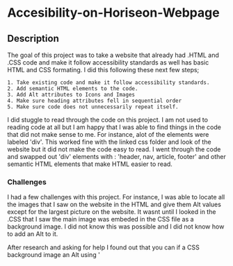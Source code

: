 # Accesibility-on-Horiseon-Webpage

## Description

The goal of this project was to take a website that already had .HTML and .CSS code and make it follow accessibility standards as well has basic HTML and CSS formating. I did this following these next few steps;


    1. Take existing code and make it follow accessibility standards.
    2. Add semantic HTML elements to the code.
    3. Add Alt attributes to Icons and Images
    4. Make sure heading attributes fell in sequential order
    5. Make sure code does not unnecessarily repeat itself.


I did stuggle to read through the code on this project. I am not used to reading code at all but I am happy that I was able to find things in the code that did not make sense to me.  For instance, alot of the elements were labeled 'div'.  This worked fine with the linked css folder and look of the website but it did not make the code easy to read.  I went through the code and swapped out 'div' elements with : 'header, nav, article, footer' and other semantic HTML elements that make HTML easier to read.

### Challenges

I had a few challenges with this project. For instance, I was able to locate all the images that I saw on the website in the HTML and give them Alt values except for the largest picture on the website. It wasnt until I looked in the .CSS that I saw the main image was embeded in the CSS file as a background image. I did not know this was possible and I did not know how to add an Alt to it.

After research and asking for help I found out that you can if a CSS background image an Alt using '<title>'

My code for that looked like this:

'<main class="hero">
        <div class="hero" title="Photo of co-workers working at a table"></div>'


Another issue I did not know right away was how to solved repeated code in the CSS folder.  This code had so many components with the same attributes. After some research I was able to consolodate most the the CSS file.

My code finally looked a bit cleaner:

'.benefit-lead,.benefit-brand,.benefit-cost {
    margin-bottom: 32px;
    color: #ffffff;
}

.benefit-lead h3,.benefit-brand h3,.benefit-cost h3{
    margin-bottom: 10px;
    text-align: center;
}

.benefit-lead img,.benefit-brand img,.benefit-cost img {
    display: block;
    margin: 10px auto;
    max-width: 150px;
}

.search-engine-optimization,.online-reputation-management,.social-media-marketing {
    margin-bottom: 20px;
    padding: 50px;
    height: 300px;
    font-family: 'Gill Sans', 'Gill Sans MT', Calibri, 'Trebuchet MS', sans-serif;
    background-color: #0072bb;
    color: #ffffff;
}

.search-engine-optimization img,.online-reputation-management img,
.social-media-marketing img {
    max-height: 200px;
}

.search-engine-optimization h2,
.online-reputation-management h2,
.social-media-marketing h2{
    margin-bottom: 20px;
    font-size: 36px;
}
.footer,.footer h2 {
    padding: 30px;
    clear: both;
    font-family: 'Trebuchet MS', 'Lucida Sans Unicode', 'Lucida Grande', 'Lucida Sans', Arial, sans-serif;
    text-align: center;
    font-size: 20px;
}'


It looks long hear but it was much longer before.

Though the changes that I made to this code did not change the overall look of this website, i believe that it did make the code better and easier to read, as well as making the website follow accessibility standaards.

Hope I did this right.
